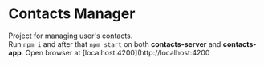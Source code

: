 # Contacts Manager

Project for managing user's contacts.  
Run `npm i` and after that `npm start` on both **contacts-server** and **contacts-app**. Open browser at [localhost:4200](http://localhost:4200